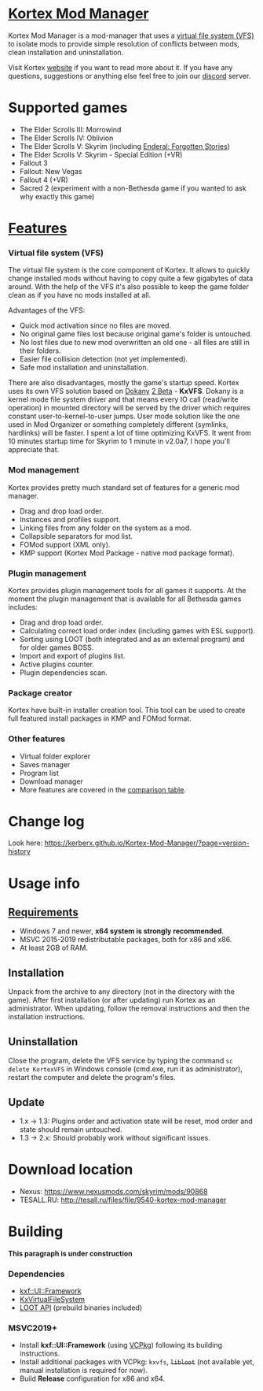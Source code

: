 # [Kortex Mod Manager](https://kerberx.github.io/Kortex-Mod-Manager/?page=home)
Kortex Mod Manager is a mod-manager that uses a [virtual file system (VFS)](https://github.com/KerberX/KxVirtualFileSystem) to isolate mods to provide simple resolution of conflicts between mods, clean installation and uninstallation.

Visit Kortex [website](https://kerberx.github.io/Kortex-Mod-Manager) if you want to read more about it. If you have any questions, suggestions or anything else feel free to join our [discord](https://discord.gg/ZyzWjYj) server.

# Supported games
- The Elder Scrolls III: Morrowind
- The Elder Scrolls IV: Oblivion
- The Elder Scrolls V: Skyrim (including [Enderal: Forgotten Stories](https://enderal.com))
- The Elder Scrolls V: Skyrim - Special Edition (+VR)
- Fallout 3
- Fallout: New Vegas
- Fallout 4 (+VR)
- Sacred 2 (experiment with a non-Bethesda game if you wanted to ask why exactly this game)

# [Features](https://kerberx.github.io/Kortex-Mod-Manager/?page=features)

### Virtual file system (VFS)
The virtual file system is the core component of Kortex. It allows to quickly change installed mods without having to copy quite a few gigabytes of data around. With the help of the VFS it's also possible to keep the game folder clean as if you have no mods installed at all.

Advantages of the VFS:
- Quick mod activation since no files are moved.
- No original game files lost because original game's folder is untouched.
- No lost files due to new mod overwritten an old one - all files are still in their folders.
- Easier file collision detection (not yet implemented).
- Safe mod installation and uninstallation.

There are also disadvantages, mostly the game's startup speed. Kortex uses its own VFS solution based on [Dokany](https://github.com/dokan-dev/dokany) [2 Beta](https://github.com/dokan-dev/dokany/releases/tag/v2.0.0-BETA1) - **KxVFS**. Dokany is a kernel mode file system driver and that means every IO call (read/write operation) in mounted directory will be served by the driver which requires constant user-to-kernel-to-user jumps. User mode solution like the one used in Mod Organizer or something completely different (symlinks, hardlinks) will be faster. I spent a lot of time optimizing KxVFS. It went from 10 minutes startup time for Skyrim to 1 minute in v2.0a7, I hope you'll appreciate that.

### Mod management
Kortex provides pretty much standard set of features for a generic mod manager.
- Drag and drop load order.
- Instances and profiles support.
- Linking files from any folder on the system as a mod.
- Collapsible separators for mod list.
- FOMod support (XML only).
- KMP support (Kortex Mod Package - native mod package format).

### Plugin management
Kortex provides plugin management tools for all games it supports. At the moment the plugin management that is available for all Bethesda games includes:
- Drag and drop load order.
- Calculating correct load order index (including games with ESL support).
- Sorting using LOOT (both integrated and as an external program) and for older games BOSS.
- Import and export of plugins list.
- Active plugins counter.
- Plugin dependencies scan.

### Package creator
Kortex have built-in installer creation tool. This tool can be used to create full featured install packages in KMP and FOMod format.

### Other features
- Virtual folder explorer
- Saves manager
- Program list
- Download manager
- More features are covered in the [comparison table](https://kerberx.github.io/Kortex-Mod-Manager/?page=comparison).

# Change log
Look here: https://kerberx.github.io/Kortex-Mod-Manager/?page=version-history

# Usage info
## [Requirements](https://kerberx.github.io/Kortex-Mod-Manager/?page=requirements)
- Windows 7 and newer, **x64 system is strongly recommended**.
- MSVC 2015-2019 redistributable packages, both for x86 and x86.
- At least 2GB of RAM.

## Installation
Unpack from the archive to any directory (not in the directory with the game). After first installation (or after updating) run Kortex as an administrator. When updating, follow the removal instructions and then the installation instructions.

## Uninstallation
Close the program, delete the VFS service by typing the command `sc delete KortexVFS` in Windows console (cmd.exe, run it as administrator), restart the computer and delete the program's files.

## Update
- 1.x -> 1.3: Plugins order and activation state will be reset, mod order and state should remain untouched.
- 1.3 -> 2.x: Should probably work without significant issues.

# Download location
- Nexus: https://www.nexusmods.com/skyrim/mods/90868
- TESALL.RU: http://tesall.ru/files/file/9540-kortex-mod-manager

# Building
**This paragraph is under construction**

### Dependencies
- [kxf::UI::Framework](https://github.com/KerberX/kxf::UI::Framework)
- [KxVirtualFileSystem](https://github.com/KerberX/KxVirtualFileSystem)
- [LOOT API](https://github.com/loot/loot-api) (prebuild binaries included)

### MSVC2019+
- Install **kxf::UI::Framework** (using [VCPkg](https://github.com/microsoft/vcpkg)) following its building instructions.
- Install additional packages with VCPkg: `kxvfs`, ~~`libloot`~~ (not available yet, manual installation is required for now).
- Build **Release** configuration for x86 and x64.
